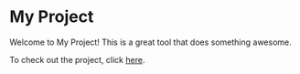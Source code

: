 # My Project

Welcome to My Project! This is a great tool that does something awesome.

To check out the project, click [here](https://shop-psi-two.vercel.app/).




